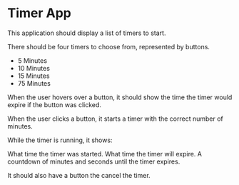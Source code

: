 # Timer App

This application should display a list of timers to start.

There should be four timers to choose from, represented by buttons.

- 5 Minutes
- 10 Minutes
- 15 Minutes
- 75 Minutes

When the user hovers over a button, it should show the time the timer would expire if the button was clicked.

When the user clicks a button, it starts a timer with the correct number of minutes.

While the timer is running, it shows:

What time the timer was started.
What time the timer will expire.
A countdown of minutes and seconds until the timer expires.

It should also have a button the cancel the timer.
